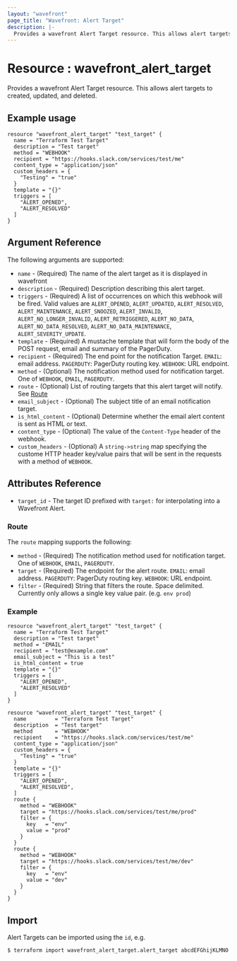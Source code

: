 ```yaml
---
layout: "wavefront"
page_title: "Wavefront: Alert Target"
description: |-
  Provides a wavefront Alert Target resource. This allows alert targets to created, updated, and deleted.
---
```


# Resource : wavefront_alert_target

Provides a wavefront Alert Target resource. This allows alert targets to created, updated, and deleted.

## Example usage

```hcl
resource "wavefront_alert_target" "test_target" {
  name = "Terraform Test Target"
  description = "Test target"
  method = "WEBHOOK"
  recipient = "https://hooks.slack.com/services/test/me"
  content_type = "application/json"
  custom_headers = {
    "Testing" = "true"
  }
  template = "{}"
  triggers = [
    "ALERT_OPENED",
    "ALERT_RESOLVED"
  ]
}
```

## Argument Reference

The following arguments are supported:

* `name` - (Required) The name of the alert target as it is displayed in wavefront
* `description` - (Required) Description describing this alert target.
* `triggers` - (Required) A list of occurrences on which this webhook will be fired. Valid values are `ALERT_OPENED`,
`ALERT_UPDATED`, `ALERT_RESOLVED`, `ALERT_MAINTENANCE`, `ALERT_SNOOZED`, `ALERT_INVALID`, `ALERT_NO_LONGER_INVALID`, 
`ALERT_RETRIGGERED`, `ALERT_NO_DATA`, `ALERT_NO_DATA_RESOLVED`, `ALERT_NO_DATA_MAINTENANCE`, `ALERT_SEVERITY_UPDATE`.
* `template` - (Required) A mustache template that will form the body of the POST request, email and summary of the PagerDuty.
* `recipient` - (Required) The end point for the notification Target.  `EMAIL`: email address. `PAGERDUTY`: PagerDuty 
routing key. `WEBHOOK`: URL endpoint. 
* `method` - (Optional) The notification method used for notification target. One of `WEBHOOK`, `EMAIL`, `PAGERDUTY`.
* `route` - (Optional) List of routing targets that this alert target will notify. See [Route](#route)
* `email_subject` - (Optional) The subject title of an email notification target.
* `is_html_content` - (Optional) Determine whether the email alert content is sent as HTML or text.
* `content_type` - (Optional) The value of the `Content-Type` header of the webhook.
* `custom_headers` - (Optional) A `string->string` map specifying the custome HTTP header key/value pairs that will be 
sent in the requests with a method of `WEBHOOK`.

## Attributes Reference 

* `target_id` - The target ID prefixed with `target:` for interpolating into a Wavefront Alert. 

### Route

The `route` mapping supports the following:

* `method` - (Required)  The notification method used for notification target. One of `WEBHOOK`, `EMAIL`, `PAGERDUTY`.
* `target` - (Required) The endpoint for the alert route. `EMAIL`: email address. `PAGERDUTY`: PagerDuty routing 
key. `WEBHOOK`: URL endpoint. 
* `filter` - (Required) String that filters the route. Space delimited.  Currently only allows a single key value pair.
(e.g. `env prod`)

### Example

```hcl
resource "wavefront_alert_target" "test_target" {
  name = "Terraform Test Target"
  description = "Test target"
  method = "EMAIL"
  recipient = "test@example.com"
  email_subject = "This is a test"
  is_html_content = true
  template = "{}"
  triggers = [
    "ALERT_OPENED",
    "ALERT_RESOLVED"
  ]
}

resource "wavefront_alert_target" "test_target" {
  name         = "Terraform Test Target"
  description  = "Test target"
  method       = "WEBHOOK"
  recipient    = "https://hooks.slack.com/services/test/me"
  content_type = "application/json"
  custom_headers = {
    "Testing" = "true"
  }
  template = "{}"
  triggers = [
    "ALERT_OPENED",
    "ALERT_RESOLVED",
  ]
  route {
    method = "WEBHOOK"
    target = "https://hooks.slack.com/services/test/me/prod"
    filter = {
      key   = "env"
      value = "prod"
    }
  }
  route {
    method = "WEBHOOK"
    target = "https://hooks.slack.com/services/test/me/dev"
    filter = {
      key   = "env"
      value = "dev"
    }
  }
}
```

## Import

Alert Targets can be imported using the `id`, e.g.

```
$ terraform import wavefront_alert_target.alert_target abcdEFGhijKLMNO
```
